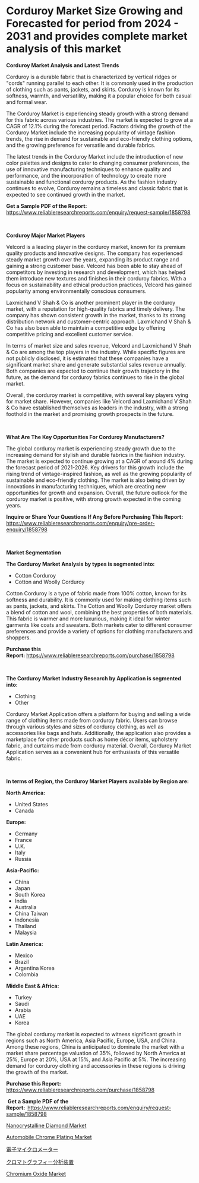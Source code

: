 <p><h1>Corduroy Market Size Growing and Forecasted for period from 2024 - 2031 and provides complete market analysis of this market</h1></p><p><strong>Corduroy Market Analysis and Latest Trends</strong></p>
<p><p>Corduroy is a durable fabric that is characterized by vertical ridges or "cords" running parallel to each other. It is commonly used in the production of clothing such as pants, jackets, and skirts. Corduroy is known for its softness, warmth, and versatility, making it a popular choice for both casual and formal wear.</p><p>The Corduroy Market is experiencing steady growth with a strong demand for this fabric across various industries. The market is expected to grow at a CAGR of 12.1% during the forecast period. Factors driving the growth of the Corduroy Market include the increasing popularity of vintage fashion trends, the rise in demand for sustainable and eco-friendly clothing options, and the growing preference for versatile and durable fabrics.</p><p>The latest trends in the Corduroy Market include the introduction of new color palettes and designs to cater to changing consumer preferences, the use of innovative manufacturing techniques to enhance quality and performance, and the incorporation of technology to create more sustainable and functional corduroy products. As the fashion industry continues to evolve, Corduroy remains a timeless and classic fabric that is expected to see continued growth in the market.</p></p>
<p><strong>Get a Sample PDF of the Report:&nbsp;</strong> <a href="https://www.reliableresearchreports.com/enquiry/request-sample/1858798">https://www.reliableresearchreports.com/enquiry/request-sample/1858798</a></p>
<p>&nbsp;</p>
<p><strong>Corduroy Major Market Players</strong></p>
<p><p>Velcord is a leading player in the corduroy market, known for its premium quality products and innovative designs. The company has experienced steady market growth over the years, expanding its product range and gaining a strong customer base. Velcord has been able to stay ahead of competitors by investing in research and development, which has helped them introduce new textures and finishes in their corduroy fabrics. With a focus on sustainability and ethical production practices, Velcord has gained popularity among environmentally conscious consumers.</p><p>Laxmichand V Shah & Co is another prominent player in the corduroy market, with a reputation for high-quality fabrics and timely delivery. The company has shown consistent growth in the market, thanks to its strong distribution network and customer-centric approach. Laxmichand V Shah & Co has also been able to maintain a competitive edge by offering competitive pricing and excellent customer service.</p><p>In terms of market size and sales revenue, Velcord and Laxmichand V Shah & Co are among the top players in the industry. While specific figures are not publicly disclosed, it is estimated that these companies have a significant market share and generate substantial sales revenue annually. Both companies are expected to continue their growth trajectory in the future, as the demand for corduroy fabrics continues to rise in the global market.</p><p>Overall, the corduroy market is competitive, with several key players vying for market share. However, companies like Velcord and Laxmichand V Shah & Co have established themselves as leaders in the industry, with a strong foothold in the market and promising growth prospects in the future.</p></p>
<p>&nbsp;</p>
<p><strong>What Are The Key Opportunities For Corduroy Manufacturers?</strong></p>
<p><p>The global corduroy market is experiencing steady growth due to the increasing demand for stylish and durable fabrics in the fashion industry. The market is expected to continue growing at a CAGR of around 4% during the forecast period of 2021-2026. Key drivers for this growth include the rising trend of vintage-inspired fashion, as well as the growing popularity of sustainable and eco-friendly clothing. The market is also being driven by innovations in manufacturing techniques, which are creating new opportunities for growth and expansion. Overall, the future outlook for the corduroy market is positive, with strong growth expected in the coming years.</p></p>
<p><strong>Inquire or Share Your Questions If Any Before Purchasing This Report:</strong> <a href="https://www.reliableresearchreports.com/enquiry/pre-order-enquiry/1858798">https://www.reliableresearchreports.com/enquiry/pre-order-enquiry/1858798</a></p>
<p>&nbsp;</p>
<p><strong>Market Segmentation</strong></p>
<p><strong>The Corduroy Market Analysis by types is segmented into:</strong></p>
<p><ul><li>Cotton Corduroy</li><li>Cotton and Woolly Corduroy</li></ul></p>
<p><p>Cotton Corduroy is a type of fabric made from 100% cotton, known for its softness and durability. It is commonly used for making clothing items such as pants, jackets, and skirts. The Cotton and Woolly Corduroy market offers a blend of cotton and wool, combining the best properties of both materials. This fabric is warmer and more luxurious, making it ideal for winter garments like coats and sweaters. Both markets cater to different consumer preferences and provide a variety of options for clothing manufacturers and shoppers.</p></p>
<p><strong>Purchase this Report:&nbsp;</strong><a href="https://www.reliableresearchreports.com/purchase/1858798">https://www.reliableresearchreports.com/purchase/1858798</a></p>
<p>&nbsp;</p>
<p><strong>The Corduroy Market Industry Research by Application is segmented into:</strong></p>
<p><ul><li>Clothing</li><li>Other</li></ul></p>
<p><p>Corduroy Market Application offers a platform for buying and selling a wide range of clothing items made from corduroy fabric. Users can browse through various styles and sizes of corduroy clothing, as well as accessories like bags and hats. Additionally, the application also provides a marketplace for other products such as home décor items, upholstery fabric, and curtains made from corduroy material. Overall, Corduroy Market Application serves as a convenient hub for enthusiasts of this versatile fabric.</p></p>
<p>&nbsp;</p>
<p><strong>In terms of Region, the Corduroy Market Players available by Region are:</strong></p>
<p>
    <p> <strong> North America: </strong>
        <ul>
            <li>United States</li>
            <li>Canada</li>
        </ul>
        </p> 
    <p> <strong> Europe: </strong>
        <ul>
            <li>Germany</li>
            <li>France</li>
            <li>U.K.</li>
            <li>Italy</li>
            <li>Russia</li>
        </ul>
        </p> 
    <p> <strong> Asia-Pacific: </strong>
        <ul>
            <li>China</li>
            <li>Japan</li>
            <li>South Korea</li>
            <li>India</li>
            <li>Australia</li>
            <li>China Taiwan</li>
            <li>Indonesia</li>
            <li>Thailand</li>
            <li>Malaysia</li>
        </ul>
        </p> 
    <p> <strong> Latin America: </strong>
        <ul>
            <li>Mexico</li>
            <li>Brazil</li>
            <li>Argentina Korea</li>
            <li>Colombia</li>
        </ul>
        </p> 
    <p> <strong> Middle East & Africa: </strong>
        <ul>
            <li>Turkey</li>
            <li>Saudi</li>
            <li>Arabia</li>
            <li>UAE</li>
            <li>Korea</li>
        </ul>
    </p>
    </p>
<p><p>The global corduroy market is expected to witness significant growth in regions such as North America, Asia Pacific, Europe, USA, and China. Among these regions, China is anticipated to dominate the market with a market share percentage valuation of 35%, followed by North America at 25%, Europe at 20%, USA at 15%, and Asia Pacific at 5%. The increasing demand for corduroy clothing and accessories in these regions is driving the growth of the market.</p></p>
<p><strong>Purchase this Report: </strong><a href="https://www.reliableresearchreports.com/purchase/1858798">https://www.reliableresearchreports.com/purchase/1858798</a></p>
<p>&nbsp;<strong>Get a Sample PDF of the Report:&nbsp;&nbsp;</strong><a href="https://www.reliableresearchreports.com/enquiry/request-sample/1858798">https://www.reliableresearchreports.com/enquiry/request-sample/1858798</a></p>
<p><strong></strong></p>
<p><p><a href="https://github.com/jodemen/Market-Research-Report-List-1/blob/main/nanocrystalline-diamond-market.md">Nanocrystalline Diamond Market</a></p><p><a href="https://issuu.com/reportprime-2/docs/automobile-chrome-plating-market-size-2030.pptx">Automobile Chrome Plating Market</a></p><p><a href="https://github.com/dzy793153605/Market-Research-Report-List-1/blob/main/2490736192296.md">電子マイクロメーター</a></p><p><a href="https://github.com/oafhukehf4709715/Market-Research-Report-List-1/blob/main/2473882192295.md">クロマトグラフィー分析装置</a></p><p><a href="https://github.com/jj19131/Market-Research-Report-List-1/blob/main/chromium-oxide-market.md">Chromium Oxide Market</a></p></p>